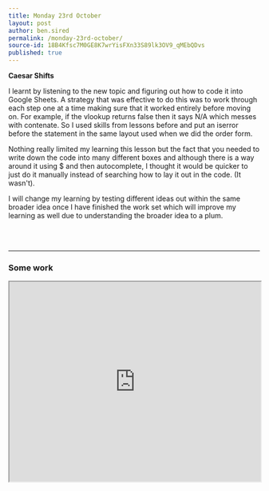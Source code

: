 ```yaml
---
title: Monday 23rd October
layout: post
author: ben.sired
permalink: /monday-23rd-october/
source-id: 18B4Kfsc7M0GE8K7wrYisFXn33S89lk3OV9_qMEbQDvs
published: true
---
```

**Caesar Shifts**

I learnt by listening to the new topic and figuring out how to code it into Google Sheets. A strategy that was effective to do this was to work through each step one at a time making sure that it worked entirely before moving on. For example, if the vlookup returns false then it says N/A which messes with contenate. So I used skills from lessons before and put an iserror before the statement in the same layout used when we did the order form.

Nothing really limited my learning this lesson but the fact that you needed to write down the code into many different boxes and although there is a way around it using $ and then autocomplete, I thought it would be quicker to just do it manually instead of searching how to lay it out in the code. (It wasn't).

I will change my learning by testing different ideas out within the same broader idea once I have finished the work set which will improve my learning as well due to understanding the broader idea to a plum.

<br>
<br>
<hr>
<h3>Some work</h3>
<iframe width = "100%" height = "400px" src="https://docs.google.com/spreadsheets/d/e/2PACX-1vTuEermi-5nTEdx6k3TZaYVxmeCQ2EGguVCA-aV3G8h78HMoqpGtK-w1MTFr-7BSaynH4S7NiKC010B/pubhtml?widget=true&amp;headers=false"></iframe>
